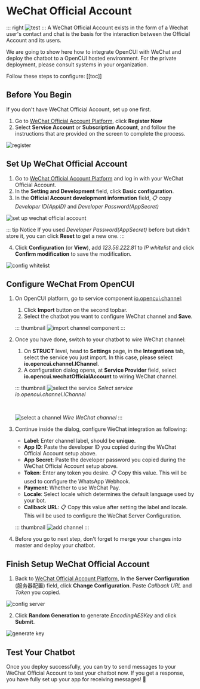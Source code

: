 # WeChat Official Account
::: right
![test](/images/channelConfig/wechat/test.png)
:::
A WeChat Official Account exists in the form of a Wechat user's contact and chat is the basis for the interaction between the Official Account and its users.

We are going to show here how to integrate OpenCUI with WeChat and deploy the chatbot to a OpenCUI hosted environment. For the private deployment, please consult systems in your organization.

Follow these steps to configure:
[[toc]]

## Before You Begin
If you don't have WeChat Official Account, set up one first.
1. Go to [WeChat Official Account Platform](https://mp.weixin.qq.com/?lang=en_US&token=), click **Register Now**
2. Select **Service Account** or **Subscription Account**, and follow the instructions that are provided on the screen to complete the process.

![register](/images/channelConfig/wechat/register.png)

## Set Up WeChat Official Account
1. Go to [WeChat Official Account Platform](https://mp.weixin.qq.com) and log in with your WeChat Official Account.
2. In the **Setting and Development** field, click **Basic configuration**.
3. In the **Official Account development information** field, :clipboard: copy *Developer ID(AppID)* and *Developer Password(AppSecret)*

![set up wechat official account](/images/channelConfig/wechat/set-up-account.png)


::: tip Notice
If you used *Developer Password(AppSecret)* before but didn't store it, you can click **Reset** to get a new one.
:::

4. Click **Configuration** (or **View**), add *123.56.222.81* to *IP whitelist* and click **Confirm modification** to save the modification.

![config whitelist](/images/channelConfig/wechat/config-whitelist.png)

## Configure WeChat From OpenCUI

1. On OpenCUI platform, go to service component [io.opencui.channel](https://build.opencui.io/org/io.opencui/agent/channel/struct/service_schema): 
   1. Click **Import** button on the second topbar.
   2. Select the chatbot you want to configure WeChat channel and **Save**.

   ::: thumbnail
   ![import channel component](/images/channelConfig/overview/import-channel.png)
   :::

2. Once you have done, switch to your chatbot to wire WeChat channel:
   1. On **STRUCT** level, head to **Settings** page, in the **Integrations** tab, select the service you just import. In this case, please select **io.opencui.channel.IChannel**.
   2. A configuration dialog opens, at **Service Provider** field, select **io.opencui.wechatOfficialAccount** to wiring WeChat channel.

   ::: thumbnail
   ![select the service](/images/channelConfig/overview/select-service.png)
   *Select service io.opencui.channel.IChannel*

   <br>

   ![select a channel](/images/channelConfig/overview/select-channel.png)
   *Wire WeChat channel*
   :::

2. Continue inside the dialog, configure WeChat integration as following: 
   - **Label**: Enter channel label, should be **unique**.
   - **App ID**: Paste the developer ID you copied during the WeChat Official Account setup above.
   - **App Secret**: Paste the developer password you copied during the WeChat Official Account setup above.
   - **Token**: Enter any token you desire. :clipboard: Copy this value. This will be used to configure the WhatsApp Webhook.
   - **Payment**: Whether to use WeChat Pay.
   - **Locale**: Select locale which determines the default language used by your bot.
   - **Callback URL**: :clipboard: Copy this value after setting the label and locale. This will be used to configure the WeChat Server Configuration.

   ::: thumbnail
   ![add channel](/images/channelConfig/wechat/add-channel.png)
   :::

4. Before you go to next step, don't forget to merge your changes into master and deploy your chatbot.

## Finish Setup WeChat Official Account

1. Back to [WeChat Official Account Platform](https://mp.weixin.qq.com), In the **Server Configuration** (服务器配置) field, click **Change Configuration**. Paste *Callback URL* and *Token* you copied.

![config server](/images/channelConfig/wechat/config-server.png)

2. Click **Random Generation** to generate *EncodingAESKey* and click **Submit**.

![generate key](/images/channelConfig/wechat/generate-key.png)

## Test Your Chatbot

Once you deploy successfully, you can try to send messages to your WeChat Official Account to test your chatbot now. If you get a response, you have fully set up your app for receiving messages! :tada:
